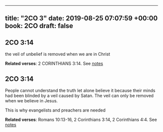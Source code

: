 
---
title: "2CO 3"
date: 2019-08-25 07:07:59 +00:00
book: 2CO
draft: false
---

## 2CO 3:14

the veil of unbelief is removed when we are in Christ

**Related verses**: 2 CORINTHIANS 3:14. See [notes](https://my.bible.com/notes/3238513383251370839)


## 2CO 3:14

People cannot understand the truth let alone believe it because their minds had been blinded by a veil caused by Satan. The veil can only be removed when we believe in Jesus.

This is why evangelists and preachers are needed

**Related verses**: Romans 10:13-16, 2 Corinthians 3:14, 2 Corinthians 4:4. See [notes](https://my.bible.com/notes/3183555190901695401)


